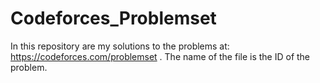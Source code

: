 # Codeforces_Problemset
In this repository are my solutions to the problems at: https://codeforces.com/problemset . The name of the file is the ID of the problem.
